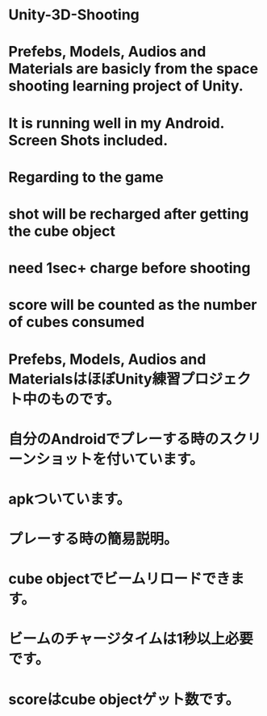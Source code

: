 # Unity-3D-Shooting
# Prefebs, Models, Audios and Materials are basicly from the space shooting learning project of Unity.
# It is running well in my Android. Screen Shots included.

# Regarding to the game
# shot will be recharged after getting the cube object
# need 1sec+ charge before shooting
# score will be counted as the number of cubes consumed

# Prefebs, Models, Audios and MaterialsはほぼUnity練習プロジェクト中のものです。
# 自分のAndroidでプレーする時のスクリーンショットを付いています。

# apkついています。
# プレーする時の簡易説明。
# cube objectでビームリロードできます。
# ビームのチャージタイムは1秒以上必要です。
# scoreはcube objectゲット数です。
